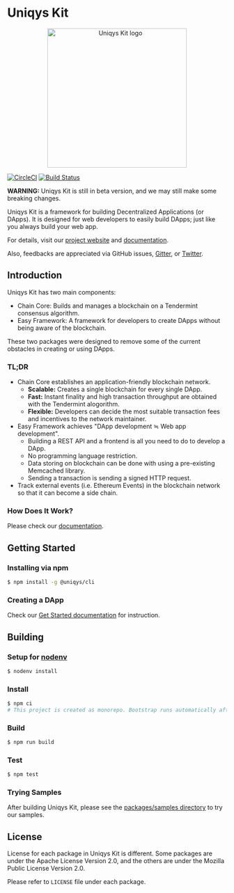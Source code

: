 # Uniqys Kit

<p align="center">
  <a href="ttps://uniqys.net/kit"><img width="320" src="UniqysKit-logo.png" alt="Uniqys Kit logo" /></a>
</p>

[![CircleCI](https://circleci.com/gh/uniqys/UniqysKit.svg?style=svg)](https://circleci.com/gh/uniqys/UniqysKit)
[![Build Status](https://dev.azure.com/Uniqys/UniqysKit/_apis/build/status/uniqys.UniqysKit?branchName=master)](https://dev.azure.com/Uniqys/UniqysKit/_build/latest?definitionId=1&branchName=master)

**WARNING:** Uniqys Kit is still in beta version, and we may still make some breaking changes.

Uniqys Kit is a framework for building Decentralized Applications (or DApps).
It is designed for web developers to easily build DApps; just like you always build your web app.

For details, visit our [project website](https://uniqys.net/kit) and [documentation](https://uniqys.github.io/UniqysKitDocs/).

Also, feedbacks are appreciated via GitHub issues, [Gitter](https://gitter.im/uniqys/UniqysKit), or [Twitter](https://twitter.com/uniqys).

## Introduction

Uniqys Kit has two main components:

- Chain Core: Builds and manages a blockchain on a Tendermint consensus algorithm.
- Easy Framework: A framework for developers to create DApps without being aware of the blockchain.

These two packages were designed to remove some of the current obstacles in creating or using DApps.

### TL;DR

- Chain Core establishes an application-friendly blockchain network.
  - **Scalable:** Creates a single blockchain for every single DApp.
  - **Fast:** Instant finality and high transaction throughput are obtained with the Tendermint alogorithm.
  - **Flexible:** Developers can decide the most suitable transaction fees and incentives to the network maintainer.
- Easy Framework achieves "DApp development ≒ Web app development".
  - Building a REST API and a frontend is all you need to do to develop a DApp.
  - No programming language restriction.
  - Data storing on blockchain can be done with using a pre-existing Memcached library.
  - Sending a transaction is sending a signed HTTP request.
- Track external events (i.e. Ethereum Events) in the blockchain network so that it can become a side chain.

### How Does It Work?

Please check our [documentation](https://uniqys.github.io/UniqysKitDocs/).

## Getting Started

### Installing via npm

```sh
$ npm install -g @uniqys/cli
```

### Creating a DApp

Check our [Get Started documentation](https://uniqys.github.io/UniqysKitDocs/introduction/get-started.html) for instruction.

## Building

### Setup for [nodenv](https://github.com/nodenv/nodenv)

```sh
$ nodenv install
```

### Install

```sh
$ npm ci
# This project is created as monorepo. Bootstrap runs automatically after install.
```

### Build

```sh
$ npm run build
```

### Test

```sh
$ npm test
```

### Trying Samples

After building Uniqys Kit, please see the [packages/samples directory](packages/samples/) to try our samples.

## License

License for each package in Uniqys Kit is different.
Some packages are under the Apache License Version 2.0, and the others are under the Mozilla Public License Version 2.0.

Please refer to `LICENSE` file under each package.
